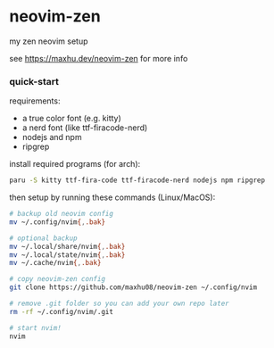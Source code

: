 # neovim-zen

my zen neovim setup

see https://maxhu.dev/neovim-zen for more info

### quick-start

requirements:

- a true color font (e.g. kitty)
- a nerd font (like ttf-firacode-nerd)
- nodejs and npm
- ripgrep

install required programs (for arch):

```bash
paru -S kitty ttf-fira-code ttf-firacode-nerd nodejs npm ripgrep
```

then setup by running these commands (Linux/MacOS):

```bash
# backup old neovim config
mv ~/.config/nvim{,.bak}

# optional backup
mv ~/.local/share/nvim{,.bak}
mv ~/.local/state/nvim{,.bak}
mv ~/.cache/nvim{,.bak}

# copy neovim-zen config
git clone https://github.com/maxhu08/neovim-zen ~/.config/nvim

# remove .git folder so you can add your own repo later
rm -rf ~/.config/nvim/.git

# start nvim!
nvim
```
